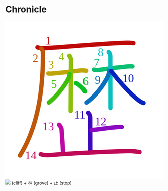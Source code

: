 # Chronicle
![6b74](../kanji-colorize/6b74.svg)
[![](http://www.kanjidamage.com/assets/radsmall/cliff-033238b92aaa33526a3a50e8bed76b9510ef3410ce06897784bf7d2f0a51958d.jpg)](http://www.kanjidamage.com/kanji/728-cliff) (cliff) +  [林](林.md) (grove) + [止](止.md) (stop) 